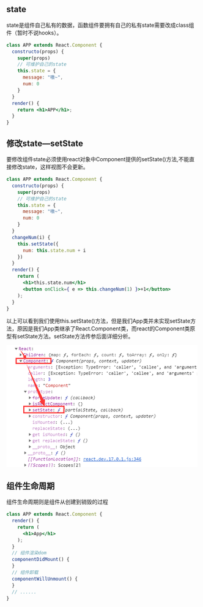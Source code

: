 ## state

state是组件自己私有的数据，函数组件要拥有自己的私有state需要改成class组件（暂时不说hooks）。

```jsx
class APP extends React.Component {
  constructo(props) {
    super(props)
    // 可维护自己的state
    this.state = {
      message: "嗷~",
      num: 0
    }
  }
  render() {
    return <h1>APP</h1>;
  }
}
```
## 修改state—setState

要修改组件state必须使用react对象中Component提供的setState()方法,不能直接修改state，这样视图不会更新。

```jsx
class APP extends React.Component {
  constructo(props) {
    super(props)
    // 可维护自己的state
    this.state = {
      message: "嗷~",
      num: 0
    }
  }
  changeNum(i) {
    this.setState({
      num: this.state.num + i
    })
  }
  render() {
    return (
      <h1>this.state.num</h1>
      <button onClick={ e => this.changeNum(1) }>+1</button>
    );
  }
}
```

以上可以看到我们使用this.setState()方法，但是我们App类并未实现setState方法，原因是我们App类继承了React.Component类，而react的Component类原型有setState方法。setState方法传参后面详细分析。

![](assets/【react】state与生命周期/1.png)
## 组件生命周期

组件生命周期则是组件从创建到销毁的过程

```jsx
class APP extends React.Component {
  render() {
    return (
      <h1>App</h1>
    );
  }
  // 组件渲染dom
  componentDidMount() {
  }
  // 组件卸载
  componentWillUnmount() {
  }
  // ......
}
```

